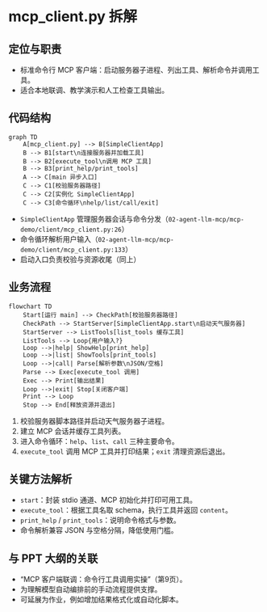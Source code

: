 # mcp_client.py 拆解

## 定位与职责
- 标准命令行 MCP 客户端：启动服务器子进程、列出工具、解析命令并调用工具。
- 适合本地联调、教学演示和人工检查工具输出。

## 代码结构
```mermaid
graph TD
    A[mcp_client.py] --> B[SimpleClientApp]
    B --> B1[start\n连接服务器并加载工具]
    B --> B2[execute_tool\n调用 MCP 工具]
    B --> B3[print_help/print_tools]
    A --> C[main 异步入口]
    C --> C1[校验服务器路径]
    C --> C2[实例化 SimpleClientApp]
    C --> C3[命令循环\nhelp/list/call/exit]
```
- `SimpleClientApp` 管理服务器会话与命令分发（`02-agent-llm-mcp/mcp-demo/client/mcp_client.py:26`）
- 命令循环解析用户输入（`02-agent-llm-mcp/mcp-demo/client/mcp_client.py:133`）
- 启动入口负责校验与资源收尾（同上）

## 业务流程
```mermaid
flowchart TD
    Start[运行 main] --> CheckPath[校验服务器路径]
    CheckPath --> StartServer[SimpleClientApp.start\n启动天气服务器]
    StartServer --> ListTools[list_tools 缓存工具]
    ListTools --> Loop{用户输入?}
    Loop -->|help| ShowHelp[print_help]
    Loop -->|list| ShowTools[print_tools]
    Loop -->|call| Parse[解析参数\nJSON/空格]
    Parse --> Exec[execute_tool 调用]
    Exec --> Print[输出结果]
    Loop -->|exit| Stop[关闭客户端]
    Print --> Loop
    Stop --> End[释放资源并退出]
```
1. 校验服务器脚本路径并启动天气服务器子进程。
2. 建立 MCP 会话并缓存工具列表。
3. 进入命令循环：`help`、`list`、`call` 三种主要命令。
4. `execute_tool` 调用 MCP 工具并打印结果；`exit` 清理资源后退出。

## 关键方法解析
- `start`：封装 stdio 通道、MCP 初始化并打印可用工具。
- `execute_tool`：根据工具名取 schema，执行工具并返回 `content`。
- `print_help` / `print_tools`：说明命令格式与参数。
- 命令解析兼容 JSON 与空格分隔，降低使用门槛。

## 与 PPT 大纲的关联
- “MCP 客户端联调：命令行工具调用实操”（第9页）。
- 为理解模型自动编排前的手动流程提供支撑。
- 可延展为作业，例如增加结果格式化或自动化脚本。
